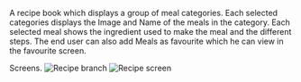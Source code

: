 A recipe book which displays a group of meal categories. Each selected categories displays the Image and Name of the meals in the category. Each selected meal shows the ingredient used to make the meal and the different steps. The end user can also add Meals as favourite which he can view in the favourite screen. 

Screens.
![Recipe branch](https://user-images.githubusercontent.com/65514728/221565652-097aa762-f049-4279-b888-da4d21f7e05e.png)
![Recipe screen](https://user-images.githubusercontent.com/65514728/221565698-ffedd10e-6c05-45a5-bf9b-913bd49e45dc.png)
